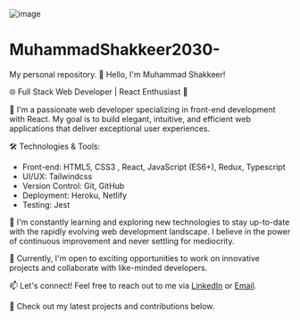 ![image](https://github.com/MuhammadShakkeer2030/MuhammadShakkeer2030/assets/121001685/68b31e24-db64-42e5-9945-fbc3840e5eec)

# MuhammadShakkeer2030-
My personal repository.
👋 Hello, I'm Muhammad Shakkeer!

🌐 Full Stack Web Developer | React Enthusiast 🚀

🔭 I'm a passionate web developer specializing in front-end development with React. My goal is to build elegant, intuitive, and efficient web applications that deliver exceptional user experiences.

🛠️ Technologies & Tools:
- Front-end: HTML5, CSS3 , React, JavaScript (ES6+), Redux, Typescript
- UI/UX: Tailwindcss
- Version Control: Git, GitHub
- Deployment: Heroku, Netlify
- Testing: Jest

🌱 I'm constantly learning and exploring new technologies to stay up-to-date with the rapidly evolving web development landscape. I believe in the power of continuous improvement and never settling for mediocrity.

💼 Currently, I'm open to exciting opportunities to work on innovative projects and collaborate with like-minded developers.

📫 Let's connect! Feel free to reach out to me via [LinkedIn](https://www.linkedin.com/in/muhammadshakkeer/) or [Email](Muhammadshakkeer3@gmail.com).

🌟 Check out my latest projects and contributions below.



